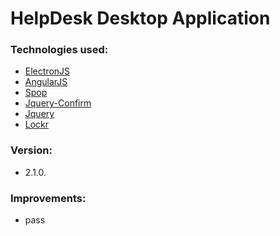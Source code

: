 # HelpDesk Desktop Application

### Technologies used:

* [ElectronJS](https://electronjs.org/)
* [AngularJS](https://angularjs.org/)
* [Spop](http://silvio-r.github.io/spop/)
* [Jquery-Confirm](https://craftpip.github.io/jquery-confirm/)
* [Jquery](https://jquery.com/)
* [Lockr](https://github.com/tsironis/lockr)

### Version:

* 2.1.0.

### Improvements:

* pass